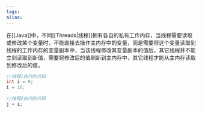 ```yaml
---
tags: 
alias:
---
```

在[[Java]]中，不同[[Threads|线程]]拥有各自的私有工作内存，当线程需要读取或修改某个变量时，不能直接去操作主内存中的变量，而是需要将这个变量读取到线程的工作内存的变量副本中，当该线程修改其变量副本的值后，其它线程并不能立刻读取到新值，需要将修改后的值刷新到主内存中，其它线程才能从主内存读取到修改后的值。

```java
//线程1执行的代码
int i = 0;
i = 10;
 
//线程2执行的代码
j = i;
```




